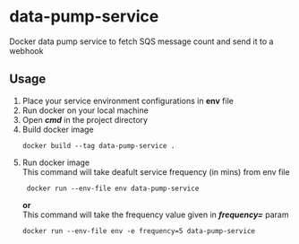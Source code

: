 # data-pump-service
Docker data pump service to fetch SQS message count and send it to a webhook

## Usage
1. Place your service environment configurations in **env** file
2. Run docker on your local machine
3. Open ***cmd*** in the project directory
4. Build docker image
    ```commandline
    docker build --tag data-pump-service .
    ```
5. Run docker image <br/>
    This command will take deafult service frequency (in mins) from env file <br/>
   ```commandline
    docker run --env-file env data-pump-service
   ```
   **or**<br/>
    This command will take the frequency value given in ***frequency=*** param
    ```commandline
    docker run --env-file env -e frequency=5 data-pump-service
    ```
    
    
   
